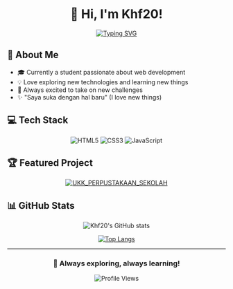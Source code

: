 
<div align="center">
  
# 👋 Hi, I'm Khf20!

[![Typing SVG](https://readme-typing-svg.herokuapp.com?font=Fira+Code&pause=1000&color=F7A143&center=true&vCenter=true&width=435&lines=Student+Developer;Frontend+Enthusiast;Always+Learning+New+Things)](https://git.io/typing-svg)

</div>

## 🚀 About Me
- 🎓 Currently a student passionate about web development
- 💡 Love exploring new technologies and learning new things
- 🌱 Always excited to take on new challenges
- ✨ "Saya suka dengan hal baru" (I love new things)

## 💻 Tech Stack
<div align="center">
  
![HTML5](https://img.shields.io/badge/html5-%23E34F26.svg?style=for-the-badge&logo=html5&logoColor=white)
![CSS3](https://img.shields.io/badge/css3-%231572B6.svg?style=for-the-badge&logo=css3&logoColor=white)
![JavaScript](https://img.shields.io/badge/javascript-%23323330.svg?style=for-the-badge&logo=javascript&logoColor=%23F7DF1E)

</div>

## 🏆 Featured Project
<div align="center">
  
[![UKK_PERPUSTAKAAN_SEKOLAH](https://github-readme-stats.vercel.app/api/pin/?username=Khf20&repo=UKK_PERPUSTAKAAN_SEKOLAH&theme=dark)](https://github.com/Khf20/UKK_PERPUSTAKAAN_SEKOLAH)

</div>

## 📊 GitHub Stats
<div align="center">
  
![Khf20's GitHub stats](https://github-readme-stats.vercel.app/api?username=Khf20&show_icons=true&theme=dark)

[![Top Langs](https://github-readme-stats.vercel.app/api/top-langs/?username=Khf20&layout=compact&theme=dark)](https://github.com/Khf20/github-readme-stats)

</div>

---
<div align="center">
  
### 💫 Always exploring, always learning!

![Profile Views](https://komarev.com/ghpvc/?username=Khf20&color=blueviolet)

</div>
